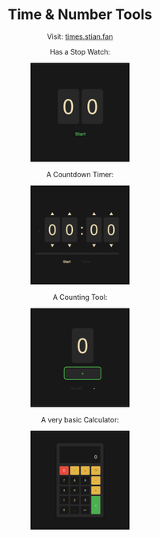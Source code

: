 <h1 align="center">Time & Number Tools</h1>

<p align="center">Visit: <a href="https://times.stian.fan/">times.stian.fan</a>

<p align="center"> Has a Stop Watch:
<p align="center">
  <img src="sw.png" alt="Header image" width="200px">

<p align="center"> A Countdown Timer:
<p align="center">
  <img src="ct.png" alt="Header image" width="200px">

<p align="center"> A Counting Tool:
<p align="center">
  <img src="c.png" alt="Header image" width="200px">

<p align="center"> A very basic Calculator:
<p align="center">
  <img src="calc.png" alt="Header image" width="200px">
